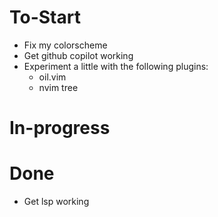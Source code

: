 # To-Start
- Fix my colorscheme
- Get github copilot working
- Experiment a little with the following plugins:
    - oil.vim
    - nvim tree

# In-progress
# Done
- Get lsp working

